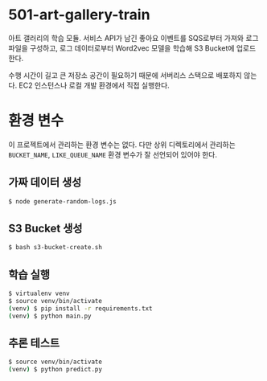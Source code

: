 # 501-art-gallery-train

아트 갤러리의 학습 모듈. 서비스 API가 남긴 좋아요 이벤트를 SQS로부터 가져와 로그 파일을 구성하고, 로그 데이터로부터 Word2vec 모델을 학습해 S3 Bucket에 업로드한다.

수행 시간이 길고 큰 저장소 공간이 필요하기 때문에 서버리스 스택으로 배포하지 않는다. EC2 인스턴스나 로컬 개발 환경에서 직접 실행한다.

# 환경 변수

이 프로젝트에서 관리하는 환경 변수는 없다. 다만 상위 디렉토리에서 관리하는 `BUCKET_NAME`, `LIKE_QUEUE_NAME` 환경 변수가 잘 선언되어 있어야 한다.

## 가짜 데이터 생성

```bash
$ node generate-random-logs.js
```

## S3 Bucket 생성

```bash
$ bash s3-bucket-create.sh
```

## 학습 실행

```bash
$ virtualenv venv
$ source venv/bin/activate
(venv) $ pip install -r requirements.txt
(venv) $ python main.py
```

## 추론 테스트

```bash
$ source venv/bin/activate
(venv) $ python predict.py
```
